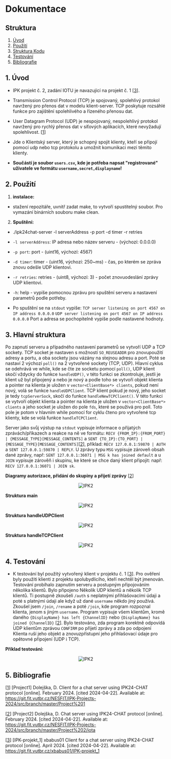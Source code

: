 # Dokumentace

## Struktura

1. [Úvod](#uvod)
2. [Použití](#pouziti)
3. [Struktura Kodu](#struktura)
4. [Testování](#testovani)
5. [Bibliografie](bibliografie)

## 1. Úvod

- IPK projekt č. 2, zadání IOTU je navazující na projekt č. 1 [<a name="3" href="#IPK-projekt_1">3</a>].
- Transmission Control Protocol (TCP) je spojovaný, spolehlivý protokol navržený pro přenos dat v modelu klient-server. TCP poskytuje rozsáhlé funkce pro zajištění spolehlivého a řízeného přenosu dat.
- User Datagram Protocol (UDP) je nespojovaný, nespolehlivý protokol navržený pro rychlý přenos dat v síťových aplikacích, které nevyžadují spolehlivost. [<a name="1" href="#Project1">1</a>]
- Jde o Klientský server, který je schopný spojit klienty, kteří se připojí pomocí udp nebo tcp protokolu a umožnit komunikaci mezi těmito klienty.

- **Součástí je soubor `users.csv`, kde je potřeba napsat "registrované" uživatele ve formátu `username,secret,displayname`!**

## 2. Použití

1. **instalace:**
- stažení repozitáře, uvnitř zadat make, to vytvoří spustitelný soubor. Pro vymazání binárních souboru make clean.

2. **Spuštění:**
- ./ipk24chat-server -l serverAddress -p port -d timer -r retries
- `-l serverAddress`: IP adresa nebo název serveru - (výchozí: 0.0.0.0)
- `-p port`: port - (uint16, výchozí: 4567)
- `-d timer`: timer - (uint16, výchozí: 250~ms) - čas, po kterém se zpráva znovu odešle UDP klientovi.
- `-r retries`: retries - (uint8, výchozí: 3) - počet znovuodeslání zprávy UDP klientovi.
- `-h`: help - vypíše pomocnou zprávu pro spuštění serveru a nastavení parametrů podle potřeby.

- Po spuštění se na `stdout` vypíše: 
    `TCP server listening on port 4567 on IP address 0.0.0.0`
    `UDP server listening on port 4567 on IP address 0.0.0.0`
    Port a adresa se pochopitelně vypíše podle nastavené hodnoty.
## 3. Hlavní struktura

Po zapnutí serveru a případného nastavení parametrů se vytvoří UDP a TCP sockety. TCP socket je nastaven s možností `SO_REUSEADDR` pro znovupoužití adresy a portu, a oba sockety jsou vázány na stejnou adresu a port. Poté se nastaví 2 výchozí `poll()` na 2 vytvořené sockety (TCP, UDP). Hlavní cyklus se odehrává ve while, kde se čte ze socketu pomocí `poll()`, UDP klient skočí vždycky do funkce `handleUDP()`, v této funkci se zkontroluje, jestli je klient už byl připojený a nebo je nový a podle toho se vytvoří objekt klienta a pointer na klienta je uložen v `vector<ClientBase*> clients`, pokud není nový, volá se funkce `handleUDPClient`. TCP klient pokud je nový, jeho socket je tedy `tcpServerSock`, skočí do funkce `handleNewTCPClient()`. V této funkci se vytvoří objekt klienta a pointer na klienta je uložen v `vector<ClientBase*> clients` a jeho socket je uložen do pole `fds`, které se použivá pro poll. Toto pole je potom v hlavním while pomocí for cyklu čteno pro vytvořené tcp klienty, kde se volá funkce `handleTCPClient`.

Server jako svůj výstup na `stdout` vypisuje informace o přijatých zprávách/příkazech a reakce na ně ve formátu: `RECV {FROM_IP}:{FROM_PORT} | {MESSAGE_TYPE}[MESSAGE_CONTENTS]` a `SENT {TO_IP}:{TO_PORT} | {MESSAGE_TYPE}[MESSAGE_CONTENTS]`[<a name="2" href="#Project2">2</a>], příklad: `RECV 127.0.0.1:59870 | AUTH` a `SENT 127.0.0.1:59870 | REPLY`. U zprávy typu `MSG` vypisuje zároveň obsah dané zprávy, např: `SENT 127.0.0.1:36071 | MSG k has joined default` a u `JOIN` vypisuje zárověň i skupinu, ke které se chce daný klient připojit: např: `RECV 127.0.0.1:36071 | JOIN sk`. 

**Diagramy autorizace, přidání do skupiny a přijetí zprávy** 
[<a name="2" href="#Project2">2</a>]
<p align="center">
  <img src="diagrams/auth_join_mess.png" alt="IPK2">
</p> 


**Struktura main**
<p align="center">
  <img src="diagrams/IPK_main.png" alt="IPK2">
</p>

**Struktura handleUDPClient**
<p align="center">
  <img src="diagrams/IPK_handleUDPClient.png" alt="IPK2">
</p>

**Struktura handleTCPClient**
<p align="center">
  <img src="diagrams/IPK_handleTCPClient.png" alt="IPK2">
</p>    

## 4. Testování

- K testování byl použitý vytvořený klient v projektu č. 1 [<a name="3" href="#IPK-projekt_1">3</a>]. Pro ověření byly použiti klienti z projektu spolubydlicího, kteří nechtěl být jmenován. Testování probíhalo zapnutím serveru a postupným připojováním několika klientů. Bylo připojeno Několik UDP klientů a několik TCP klientů. Ti postupně zkoušeli `/auth` s neplatnými přihlašovacími údaji a poté s platnými údaji ale když už dané `username` někdo jiný používá. Zkoušel jsem `/join`, `/rename` a poté `/join`, kde program rozpoznal klienta, jenom s jiným `username`. Program vypisuje všem klientům, kromě daného `{DisplayName} has left {ChannelID}` nebo `{DisplayName} has joined {ChannelID}` [<a name="2" href="#Project2">2</a>]. Bylo testováno, zda program korektně odpovídá UDP klientům zprávou `CONFIRM` po přijetí zprávy a zda po odpojení Klienta ruší jeho objekt a znovuzpřístupní jeho přihlašovací údaje pro opětovné připojení (UDP i TCP).

**Příklad testování:**
<p align="center">
  <img src="diagrams/testing.png" alt="IPK2">
</p>

## 5. Bibliografie

[<a name="Project1"></a><a href="#1">1</a>] [Project1] Dolejška, D. Client for a chat server using IPK24-CHAT protocol [online]. February 2024. [cited 2024-04-22]. Available at: https://git.fit.vutbr.cz/NESFIT/IPK-Projects-2024/src/branch/master/Project%201

[<a name="Project2"></a><a href="#2">2</a>] [Project2] Dolejška, D. Chat server using IPK24-CHAT protocol [online]. February 2024. [cited 2024-04-22]. Available at: https://git.fit.vutbr.cz/NESFIT/IPK-Projects-2024/src/branch/master/Project%202/iota

[<a name="IPK-projekt_1"></a><a href="#3">3</a>] [IPK-projekt_1] xbabus01 Client for a chat server using IPK24-CHAT protocol [online]. April 2024. [cited 2024-04-22]. Available at: https://git.fit.vutbr.cz/xbabus01/IPK-projekt_1
